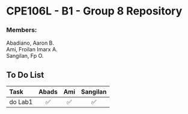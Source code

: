 # CPE106L - B1 - Group 8 Repository 
### Members: 
Abadiano, Aaron B.  
Ami, Froilan Imarx A.  
Sangilan, Fp O.


## To Do List
|     Task     | Abads | Ami | Sangilan |
|:-------------|:------:|:--:|:--------:| 
| do Lab1      |   ✅   | ✅ | ✅ | 

